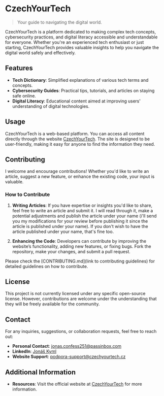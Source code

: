 # CzechYourTech

> Your guide to navigating the digital world.

CzechYourTech is a platform dedicated to making complex tech concepts, cybersecurity practices, and digital literacy accessible and understandable for everyone. Whether you're an experienced tech enthusiast or just starting, CzechYourTech provides valuable insights to help you navigate the digital world safely and effectively.

## Features

- **Tech Dictionary**: Simplified explanations of various tech terms and concepts.
- **Cybersecurity Guides**: Practical tips, tutorials, and articles on staying safe online.
- **Digital Literacy**: Educational content aimed at improving users' understanding of digital technologies.

## Usage

CzechYourTech is a web-based platform. You can access all content directly through the website [CzechYourTech](https://www.czechyourtech.com). The site is designed to be user-friendly, making it easy for anyone to find the information they need.

## Contributing

I welcome and encourage contributions! Whether you'd like to write an article, suggest a new feature, or enhance the existing code, your input is valuable.

### How to Contribute

1. **Writing Articles**: If you have expertise or insights you'd like to share, feel free to write an article and submit it. I will read through it, make a potential adjustments and publish the article under your name (i'll send you my modifications for your review before publishing it since the article is published under your name). If you don't wish to have the article published under your name, that's fine too.
   
2. **Enhancing the Code**: Developers can contribute by improving the website’s functionality, adding new features, or fixing bugs. Fork the repository, make your changes, and submit a pull request.

Please check the [CONTRIBUTING.md](link to contributing guidelines) for detailed guidelines on how to contribute.

## License

This project is not currently licensed under any specific open-source license. However, contributions are welcome under the understanding that they will be freely available for the community.

## Contact

For any inquiries, suggestions, or collaboration requests, feel free to reach out:

- **Personal Contact**: [jonas.confess251@passinbox.com](mailto:jonas.confess251@passinbox.com)
- **LinkedIn**: [Jonáš Kyml](https://www.linkedin.com/in/jonas-kyml)
- **Website Support**: [podpora-support@czechyourtech.cz](mailto:podpora-support@czechyourtech.cz)

## Additional Information

- **Resources**: Visit the official website at [CzechYourTech](https://www.czechyourtech.com) for more information.
